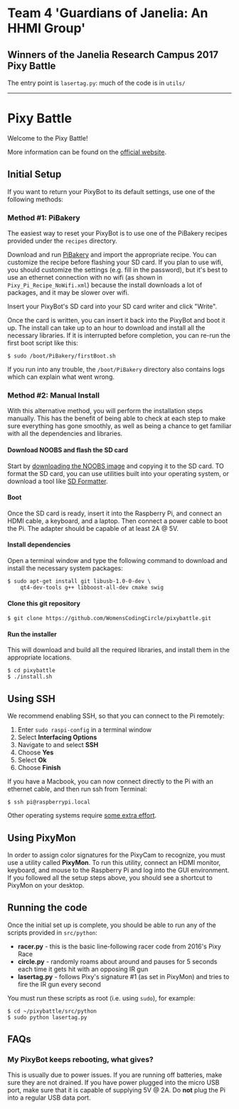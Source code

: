 # Team 4 'Guardians of Janelia: An HHMI Group'
## Winners of the Janelia Research Campus 2017 Pixy Battle

The entry point is `lasertag.py`: much of the code is in `utils/`

---

# Pixy Battle

Welcome to the Pixy Battle!

More information can be found on the [official website](http://womenscodingcircle.com/pixyrace/).

## Initial Setup
If you want to return your PixyBot to its default settings, use one of the following methods:

### Method #1: PiBakery

The easiest way to reset your PixyBot is to use one of the PiBakery recipes provided under the ```recipes``` directory.

Download and run [PiBakery](http://www.pibakery.org/) and import the appropriate recipe. You can customize the recipe before flashing your SD card. If you plan to use wifi, you should customize the settings (e.g. fill in the password), but it's best to use an ethernet connection with no wifi (as shown in ```Pixy_Pi_Recipe_NoWifi.xml```) because the install downloads a lot of packages, and it may be slower over wifi.

Insert your PixyBot's SD card into your SD card writer and click "Write". 

Once the card is written, you can insert it back into the PixyBot and boot it up. The install can take up to an hour to download and install all the necessary libraries. If it is interrupted before completion, you can re-run the first boot script like this:

```
$ sudo /boot/PiBakery/firstBoot.sh
```

If you run into any trouble, the ```/boot/PiBakery``` directory also contains logs which can explain what went wrong.

### Method #2: Manual Install

With this alternative method, you will perform the installation steps manually. This has the benefit of being able to check at each step to make sure everything has gone smoothly, as well as being a chance to get familiar with all the dependencies and libraries.

#### Download NOOBS and flash the SD card
Start by [downloading the NOOBS image](https://www.raspberrypi.org/downloads/noobs/) and copying it to the SD card. TO format the SD card, you can use utilities built into your operating system, or download a tool like [SD Formatter](https://www.sdcard.org/downloads/formatter_4/). 

#### Boot
Once the SD card is ready, insert it into the Raspberry Pi, and connect an HDMI cable, a keyboard, and a laptop. Then connect a power cable to boot the Pi. The adapter should be capable of at least 2A @ 5V.

#### Install dependencies 
Open a terminal window and type the following command to download and install the necessary system packages:
```
$ sudo apt-get install git libusb-1.0-0-dev \
    qt4-dev-tools g++ libboost-all-dev cmake swig
```

#### Clone this git repository
```
$ git clone https://github.com/WomensCodingCircle/pixybattle.git
```

#### Run the installer
This will download and build all the required libraries, and install them in the appropriate locations.
```
$ cd pixybattle
$ ./install.sh
```

## Using SSH
We recommend enabling SSH, so that you can connect to the Pi remotely:
1. Enter `sudo raspi-config` in a terminal window
2. Select **Interfacing Options**
3. Navigate to and select **SSH**
4. Choose **Yes**
5. Select **Ok**
6. Choose **Finish**

If you have a Macbook, you can now connect directly to the Pi with an ethernet cable, and then run ssh from Terminal:
```
$ ssh pi@raspberrypi.local
```
Other operating systems require [some extra effort](https://pihw.wordpress.com/guides/direct-network-connection/).

## Using PixyMon
In order to assign color signatures for the PixyCam to recognize, you must use a utility called **PixyMon**. To run this utility, connect an HDMI monitor, keyboard, and mouse to the Raspberry Pi and log into the GUI environment. If you followed all the setup steps above, you should see a shortcut to PixyMon on your desktop. 

## Running the code

Once the initial set up is complete, you should be able to run any of the scripts provided in ```src/python```:

* **racer.py** - this is the basic line-following racer code from 2016's Pixy Race
* **circle.py** - randomly roams about around and pauses for 5 seconds each time it gets hit with an opposing IR gun
* **lasertag.py** - follows Pixy's signature #1 (as set in PixyMon) and tries to fire the IR gun every second

You must run these scripts as root (i.e. using ```sudo```), for example:

```
$ cd ~/pixybattle/src/python
$ sudo python lasertag.py
```

## FAQs

### My PixyBot keeps rebooting, what gives?

This is usually due to power issues. If you are running off batteries, make sure they are not drained. If you have power plugged into the micro USB port, make sure that it is capable of supplying 5V @ 2A. Do __not__ plug the Pi into a regular USB data port.


